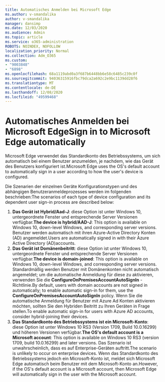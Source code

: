 ```yaml
---
title: Automatisches Anmelden bei Microsoft Edge
ms.author: v-smandalika
author: v-smandalika
manager: dansimp
ms.date: 12/03/2020
ms.audience: Admin
ms.topic: article
ms.service: o365-administration
ROBOTS: NOINDEX, NOFOLLOW
localization_priority: Normal
ms.collection: Adm_O365
ms.custom:
- "9003848"
- "6898"
ms.openlocfilehash: 68a1119abd0a3f687b6448bb6e58c6485c239c0f
ms.sourcegitcommit: 94036315916fbc79dca2a692c2e9bc1139dd28f6
ms.translationtype: MT
ms.contentlocale: de-DE
ms.lasthandoff: 12/08/2020
ms.locfileid: "49599468"
---
```

# <a name="sign-in-to-microsoft-edge-automatically"></a><span data-ttu-id="7ced6-102">Automatisches Anmelden bei Microsoft Edge</span><span class="sxs-lookup"><span data-stu-id="7ced6-102">Sign in to Microsoft Edge automatically</span></span>

<span data-ttu-id="7ced6-103">Microsoft Edge verwendet das Standardkonto des Betriebssystems, um sich automatisch bei einem Benutzer anzumelden, je nachdem, wie das Gerät des Benutzers konfiguriert ist.</span><span class="sxs-lookup"><span data-stu-id="7ced6-103">Microsoft Edge uses the OS's default account to automatically sign in a user according to how the user's device is configured.</span></span> 

<span data-ttu-id="7ced6-104">Die Szenarien der einzelnen Geräte Konfigurationstypen und des abhängigen Benutzeranmeldeprozesses werden im folgenden beschrieben:</span><span class="sxs-lookup"><span data-stu-id="7ced6-104">The scenarios of each type of device configuration and its dependent user sign-in process are described below:</span></span>

1. <span data-ttu-id="7ced6-105">**Das Gerät ist Hybrid/Aad-J**: diese Option ist unter Windows 10, untergeordnete Fenster und entsprechende Server Versionen verfügbar.</span><span class="sxs-lookup"><span data-stu-id="7ced6-105">**The device is hybrid/AAD-J**: This option is available on Windows 10, down-level Windows, and corresponding server versions.</span></span> <span data-ttu-id="7ced6-106">Benutzer werden automatisch mit ihren Azure-Active Directory Konten (AD) angemeldet.</span><span class="sxs-lookup"><span data-stu-id="7ced6-106">Users are automatically signed in with their Azure Active Directory (AD)accounts.</span></span>
2. <span data-ttu-id="7ced6-107">**Das Gerät ist Domänenbeitritt**: diese Option ist unter Windows 10, untergeordnete Fenster und entsprechende Server Versionen verfügbar.</span><span class="sxs-lookup"><span data-stu-id="7ced6-107">**The device is domain-joined**: This option is available on Windows 10, down-level Windows, and corresponding server versions.</span></span> <span data-ttu-id="7ced6-108">Standardmäßig werden Benutzer mit Domänenkonten nicht automatisch angemeldet; um die automatische Anmeldung für diese zu aktivieren, verwenden Sie die **ConfigureOnPremisesAccountAutoSignIn** -Richtlinie.</span><span class="sxs-lookup"><span data-stu-id="7ced6-108">By default, users with domain accounts are not signed in automatically; to enable automatic sign-in for them, use the **ConfigureOnPremisesAccountAutoSignIn** policy.</span></span> <span data-ttu-id="7ced6-109">Wenn Sie die automatische Anmeldung für Benutzer mit Azure Ad Konten aktivieren möchten, sollten Sie den Hybriden Beitritt zu Ihren Geräten in Frage stellen.</span><span class="sxs-lookup"><span data-stu-id="7ced6-109">To enable automatic sign-in for users with Azure AD accounts, consider hybrid-joining their devices.</span></span>
3. <span data-ttu-id="7ced6-110">**Das Standardkonto des Betriebssystems ist ein Microsoft-Konto**: diese Option ist unter Windows 10 RS3 (Version 1709, Build 10.0.16299) und höheren Versionen verfügbar.</span><span class="sxs-lookup"><span data-stu-id="7ced6-110">**The OS's default account is a Microsoft account**: This option is available on Windows 10 RS3 (version 1709, build 10.0.16299) and later versions.</span></span> <span data-ttu-id="7ced6-111">Das Szenario ist unwahrscheinlich, dass es auf Enterprise-Geräten auftritt.</span><span class="sxs-lookup"><span data-stu-id="7ced6-111">The scenario is unlikely to occur on enterprise devices.</span></span> <span data-ttu-id="7ced6-112">Wenn das Standardkonto des Betriebssystems jedoch ein Microsoft-Konto ist, meldet sich Microsoft Edge automatisch beim Benutzer mit dem Microsoft-Konto an.</span><span class="sxs-lookup"><span data-stu-id="7ced6-112">However, if the OS's default account is a Microsoft account, then Microsoft Edge will automatically sign in the user with the Microsoft account.</span></span>
 
 
